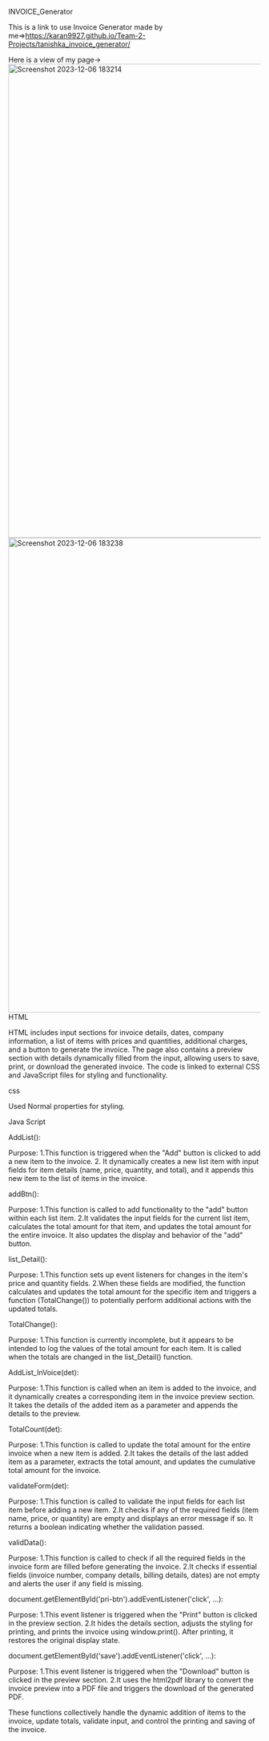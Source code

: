 INVOICE_Generator

This is a link to use Invoice Generator made by me=>https://karan9927.github.io/Team-2-Projects/tanishka_invoice_generator/

Here is a view of my page->
<img width="945" alt="Screenshot 2023-12-06 183214" src="https://github.com/Karan9927/Team-2-Projects/assets/127411985/eda4695e-8678-465b-b2e6-ceb6a555d88f">
<img width="947" alt="Screenshot 2023-12-06 183238" src="https://github.com/Karan9927/Team-2-Projects/assets/127411985/0e15c92c-a3bd-4dd6-9bb2-4a31d40512a8">
HTML

HTML includes input sections for invoice details, dates, company information, a list of items with prices and quantities, additional charges, and a button to generate the invoice. The page also contains a preview section with details dynamically filled from the input, allowing users to save, print, or download the generated invoice. The code is linked to external CSS and JavaScript files for styling and functionality.

css

Used Normal properties for styling.

Java Script

AddList():

Purpose: 1.This function is triggered when the "Add" button is clicked to add a new item to the invoice.
      2. It dynamically creates a new list item with input fields for item details (name, price, quantity, and total), and 
         it appends this new item to the list of items in the invoice.

         
addBtn():

Purpose: 1.This function is called to add functionality to the "add" button within each list item.
          2.It validates the input fields for the current list item, calculates the total amount for that item, and updates 
            the total amount for the entire invoice. It also updates the display and behavior of the "add" button.

            
list_Detail():

Purpose: 1.This function sets up event listeners for changes in the item's price and quantity fields.
         2.When these fields are modified, the function calculates and updates the total amount for the specific item 
              and triggers a function (TotalChange()) to potentially perform additional actions with the updated totals.

              
TotalChange():

 Purpose: 1.This function is currently incomplete, but it appears to be intended to log the values of the total 
               amount for each item. It is called when the totals are changed in the list_Detail() function.

               
AddList_InVoice(det):

Purpose: 1.This function is called when an item is added to the invoice, and it dynamically creates a 
                 corresponding item in the invoice preview section. It takes the details of the added item as a parameter 
                and appends the details to the preview.

                
TotalCount(det):

Purpose: 1.This function is called to update the total amount for the entire invoice when a new item is added.
         2.It takes the details of the last added item as a parameter, extracts the total amount, and updates 
         the cumulative total amount for the invoice.

                       
validateForm(det):

Purpose: 1.This function is called to validate the input fields for each list item before adding a new item.
         2.It checks if any of the required fields (item name, price, or quantity) are empty and displays an 
         error message if so. It returns a boolean indicating whether the validation passed.

                         
validData():

Purpose: 1.This function is called to check if all the required fields in the invoice form are filled before 
generating the invoice.
2.It checks if essential fields (invoice number, company details, billing details, dates) are not empty and alerts             the user if any field is missing.

          
document.getElementById('pri-btn').addEventListener('click', ...):

 Purpose: 1.This event listener is triggered when the "Print" button is clicked in the preview                                             section.
2.It hides the details section, adjusts the styling for printing, and prints the                                                 invoice using window.print(). After printing, it restores the original display                                                state.

                                        
document.getElementById('save').addEventListener('click', ...):

 Purpose: 1.This event listener is triggered when the "Download" button is clicked in the                                                 preview section.
 2.It uses the html2pdf library to convert the invoice preview into a PDF file and                                              triggers the download of the generated PDF.

                                        
These functions collectively handle the dynamic addition of items to the invoice, update totals, validate input, and control the printing and saving of the invoice.

